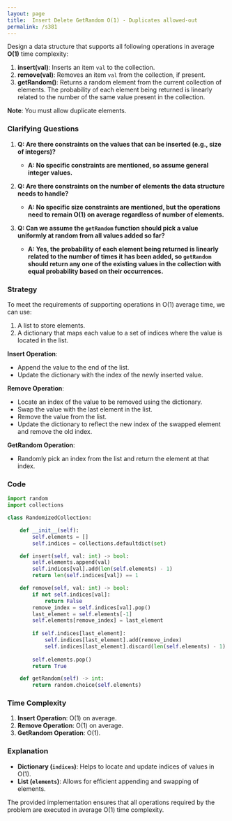 ```yaml
---
layout: page
title:  Insert Delete GetRandom O(1) - Duplicates allowed-out
permalink: /s381
---
```


Design a data structure that supports all following operations in average **O(1)** time complexity:

1. **insert(val)**: Inserts an item `val` to the collection.
2. **remove(val)**: Removes an item `val` from the collection, if present.
3. **getRandom()**: Returns a random element from the current collection of elements. The probability of each element being returned is linearly related to the number of the same value present in the collection.

**Note**: You must allow duplicate elements.

### Clarifying Questions

1. **Q: Are there constraints on the values that can be inserted (e.g., size of integers)?**
   - **A: No specific constraints are mentioned, so assume general integer values.**

2. **Q: Are there constraints on the number of elements the data structure needs to handle?**
   - **A: No specific size constraints are mentioned, but the operations need to remain O(1) on average regardless of number of elements.**

3. **Q: Can we assume the `getRandom` function should pick a value uniformly at random from all values added so far?**
   - **A: Yes, the probability of each element being returned is linearly related to the number of times it has been added, so `getRandom` should return any one of the existing values in the collection with equal probability based on their occurrences.**

### Strategy

To meet the requirements of supporting operations in O(1) average time, we can use:
1. A list to store elements.
2. A dictionary that maps each value to a set of indices where the value is located in the list.

**Insert Operation**: 
- Append the value to the end of the list.
- Update the dictionary with the index of the newly inserted value.

**Remove Operation**: 
- Locate an index of the value to be removed using the dictionary.
- Swap the value with the last element in the list.
- Remove the value from the list.
- Update the dictionary to reflect the new index of the swapped element and remove the old index.

**GetRandom Operation**: 
- Randomly pick an index from the list and return the element at that index.

### Code

```python
import random
import collections

class RandomizedCollection:

    def __init__(self):
        self.elements = []
        self.indices = collections.defaultdict(set)

    def insert(self, val: int) -> bool:
        self.elements.append(val)
        self.indices[val].add(len(self.elements) - 1)
        return len(self.indices[val]) == 1

    def remove(self, val: int) -> bool:
        if not self.indices[val]:
            return False
        remove_index = self.indices[val].pop()
        last_element = self.elements[-1]
        self.elements[remove_index] = last_element
        
        if self.indices[last_element]:
            self.indices[last_element].add(remove_index)
            self.indices[last_element].discard(len(self.elements) - 1)
        
        self.elements.pop()
        return True

    def getRandom(self) -> int:
        return random.choice(self.elements)
```

### Time Complexity

1. **Insert Operation**: O(1) on average.
2. **Remove Operation**: O(1) on average.
3. **GetRandom Operation**: O(1).

### Explanation

- **Dictionary (`indices`)**: Helps to locate and update indices of values in O(1).
- **List (`elements`)**: Allows for efficient appending and swapping of elements.

The provided implementation ensures that all operations required by the problem are executed in average O(1) time complexity.